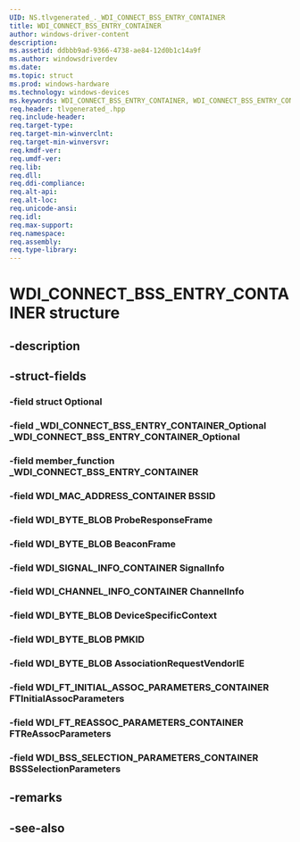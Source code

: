 ```yaml
---
UID: NS.tlvgenerated_._WDI_CONNECT_BSS_ENTRY_CONTAINER
title: WDI_CONNECT_BSS_ENTRY_CONTAINER
author: windows-driver-content
description: 
ms.assetid: ddbbb9ad-9366-4738-ae84-12d0b1c14a9f
ms.author: windowsdriverdev
ms.date: 
ms.topic: struct
ms.prod: windows-hardware
ms.technology: windows-devices
ms.keywords: WDI_CONNECT_BSS_ENTRY_CONTAINER, WDI_CONNECT_BSS_ENTRY_CONTAINER, *PWDI_CONNECT_BSS_ENTRY_CONTAINER
req.header: tlvgenerated_.hpp
req.include-header:
req.target-type:
req.target-min-winverclnt:
req.target-min-winversvr:
req.kmdf-ver:
req.umdf-ver:
req.lib:
req.dll:
req.ddi-compliance:
req.alt-api:
req.alt-loc:
req.unicode-ansi:
req.idl:
req.max-support:
req.namespace:
req.assembly:
req.type-library:
---
```


# WDI_CONNECT_BSS_ENTRY_CONTAINER structure

## -description



## -struct-fields

### -field struct Optional			
 	
### -field _WDI_CONNECT_BSS_ENTRY_CONTAINER_Optional _WDI_CONNECT_BSS_ENTRY_CONTAINER_Optional			
 	
### -field member_function _WDI_CONNECT_BSS_ENTRY_CONTAINER			
 	
### -field WDI_MAC_ADDRESS_CONTAINER BSSID			
 	
### -field WDI_BYTE_BLOB ProbeResponseFrame			
 	
### -field WDI_BYTE_BLOB BeaconFrame			
 	
### -field WDI_SIGNAL_INFO_CONTAINER SignalInfo			
 	
### -field WDI_CHANNEL_INFO_CONTAINER ChannelInfo			
 	
### -field WDI_BYTE_BLOB DeviceSpecificContext			
 	
### -field WDI_BYTE_BLOB PMKID			
 	
### -field WDI_BYTE_BLOB AssociationRequestVendorIE			
 	
### -field WDI_FT_INITIAL_ASSOC_PARAMETERS_CONTAINER FTInitialAssocParameters			
 	
### -field WDI_FT_REASSOC_PARAMETERS_CONTAINER FTReAssocParameters			
 	
### -field WDI_BSS_SELECTION_PARAMETERS_CONTAINER BSSSelectionParameters			
 	
## -remarks

## -see-also